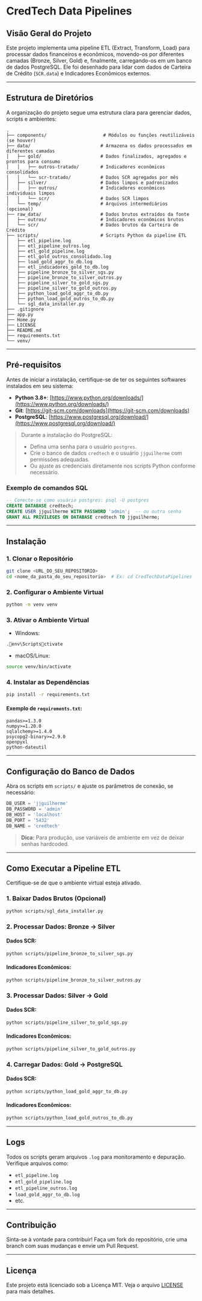 # CredTech Data Pipelines

## Visão Geral do Projeto

Este projeto implementa uma pipeline ETL (Extract, Transform, Load) para processar dados financeiros e econômicos, movendo-os por diferentes camadas (Bronze, Silver, Gold) e, finalmente, carregando-os em um banco de dados PostgreSQL. Ele foi desenhado para lidar com dados de Carteira de Crédito (`SCR.data`) e Indicadores Econômicos externos.

---

## Estrutura de Diretórios

A organização do projeto segue uma estrutura clara para gerenciar dados, scripts e ambientes:

```
.
├── components/                     # Módulos ou funções reutilizáveis (se houver)
├── data/                          # Armazena os dados processados em diferentes camadas
│   ├── gold/                      # Dados finalizados, agregados e prontos para consumo
│   │   ├── outros-tratado/        # Indicadores econômicos consolidados
│   │   └── scr-tratado/           # Dados SCR agregados por mês
│   ├── silver/                    # Dados limpos e padronizados
│   │   ├── outros/                # Indicadores econômicos individuais limpos
│   │   └── scr/                   # Dados SCR limpos
│   └── temp/                      # Arquivos intermediários (opcional)
├── raw_data/                      # Dados brutos extraídos da fonte
│   ├── outros/                    # Indicadores econômicos brutos
│   └── scr/                       # Dados brutos da Carteira de Crédito
├── scripts/                       # Scripts Python da pipeline ETL
│   ├── etl_pipeline.log
│   ├── etl_pipeline_outros.log
│   ├── etl_gold_pipeline.log
│   ├── etl_gold_outros_consolidado.log
│   ├── load_gold_aggr_to_db.log
│   ├── etl_indicadores_gold_to_db.log
│   ├── pipeline_bronze_to_silver_sgs.py
│   ├── pipeline_bronze_to_silver_outros.py
│   ├── pipeline_silver_to_gold_sgs.py
│   ├── pipeline_silver_to_gold_outros.py
│   ├── python_load_gold_aggr_to_db.py
│   ├── python_load_gold_outros_to_db.py
│   └── sgl_data_installer.py
├── .gitignore
├── app.py
├── Home.py
├── LICENSE
├── README.md
├── requirements.txt
└── venv/
```

---

## Pré-requisitos

Antes de iniciar a instalação, certifique-se de ter os seguintes softwares instalados em seu sistema:

- **Python 3.8+**: [https://www.python.org/downloads/](https://www.python.org/downloads/)
- **Git**: [https://git-scm.com/downloads](https://git-scm.com/downloads)
- **PostgreSQL**: [https://www.postgresql.org/download/](https://www.postgresql.org/download/)

> Durante a instalação do PostgreSQL:
>
> - Defina uma senha para o usuário `postgres`.
> - Crie o banco de dados `credtech` e o usuário `jjguilherme` com permissões adequadas.
> - Ou ajuste as credenciais diretamente nos scripts Python conforme necessário.

### Exemplo de comandos SQL

```sql
-- Conecte-se como usuário postgres: psql -U postgres
CREATE DATABASE credtech;
CREATE USER jjguilherme WITH PASSWORD 'admin';  -- ou outra senha
GRANT ALL PRIVILEGES ON DATABASE credtech TO jjguilherme;
```

---

## Instalação

### 1. Clonar o Repositório

```bash
git clone <URL_DO_SEU_REPOSITORIO>
cd <nome_da_pasta_do_seu_repositorio>  # Ex: cd CredTechDataPipelines
```

### 2. Configurar o Ambiente Virtual

```bash
python -m venv venv
```

### 3. Ativar o Ambiente Virtual

- Windows:

```bash
.env\Scriptsctivate
```

- macOS/Linux:

```bash
source venv/bin/activate
```

### 4. Instalar as Dependências

```bash
pip install -r requirements.txt
```

#### Exemplo de `requirements.txt`:

```text
pandas>=1.3.0
numpy>=1.20.0
sqlalchemy>=1.4.0
psycopg2-binary>=2.9.0
openpyxl
python-dateutil
```

---

## Configuração do Banco de Dados

Abra os scripts em `scripts/` e ajuste os parâmetros de conexão, se necessário:

```python
DB_USER = 'jjguilherme'
DB_PASSWORD = 'admin'
DB_HOST = 'localhost'
DB_PORT = '5432'
DB_NAME = 'credtech'
```

> **Dica:** Para produção, use variáveis de ambiente em vez de deixar senhas hardcoded.

---

## Como Executar a Pipeline ETL

Certifique-se de que o ambiente virtual esteja ativado.

### 1. Baixar Dados Brutos (Opcional)

```bash
python scripts/sgl_data_installer.py
```

### 2. Processar Dados: Bronze → Silver

#### Dados SCR:

```bash
python scripts/pipeline_bronze_to_silver_sgs.py
```

#### Indicadores Econômicos:

```bash
python scripts/pipeline_bronze_to_silver_outros.py
```

### 3. Processar Dados: Silver → Gold

#### Dados SCR:

```bash
python scripts/pipeline_silver_to_gold_sgs.py
```

#### Indicadores Econômicos:

```bash
python scripts/pipeline_silver_to_gold_outros.py
```

### 4. Carregar Dados: Gold → PostgreSQL

#### Dados SCR:

```bash
python scripts/python_load_gold_aggr_to_db.py
```

#### Indicadores Econômicos:

```bash
python scripts/python_load_gold_outros_to_db.py
```

---

## Logs

Todos os scripts geram arquivos `.log` para monitoramento e depuração. Verifique arquivos como:

- `etl_pipeline.log`
- `etl_gold_pipeline.log`
- `etl_pipeline_outros.log`
- `load_gold_aggr_to_db.log`
- etc.

---

## Contribuição

Sinta-se à vontade para contribuir! Faça um fork do repositório, crie uma branch com suas mudanças e envie um Pull Request.

---

## Licença

Este projeto está licenciado sob a Licença MIT. Veja o arquivo [LICENSE](LICENSE) para mais detalhes.
